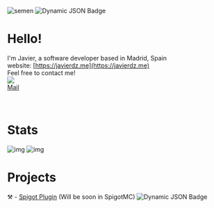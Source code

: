 ![semen](https://hits.seeyoufarm.com/api/count/incr/badge.svg?url=https%3A%2F%2Fgithub.com%2FJaavierdz1232%2Fhit-counter)
![Dynamic JSON Badge](https://img.shields.io/badge/dynamic/json?url=https%3A%2F%2Fapi.javierdz.me%2Fv1%2Fbadges.json&query=%24.projects&logo=https%3A%2F%2Fsimpleicons.org%2Ficons%2Fintellijidea.png&logoColor=%23000000&logoSize=auto&label=IntelliJ%20Projects&link=https%3A%2F%2Fwww.ooskar.com)

# Hello!
I'm Javier, a software developer based in Madrid, Spain<br>
website: [https://javierdz.me](https://javierdz.me)<br>
Feel free to contact me!<br>
<a href="https://go.javierdz.me/linkedin"><img src="https://img.shields.io/badge/LinkedIn-0077B5?style=for-the-badge&logo=linkedin&logoColor=white"></a>   <br>[Mail](mailto:javier@javierdz.me)<br><br><br>
# Stats
![img](https://github-readme-stats-git-masterrstaa-rickstaa.vercel.app/api?username=Jaavierdz) ![img](https://github-readme-streak-stats.herokuapp.com/?user=Jaavierdz&theme=dark)

# Projects
⚒️ - [Spigot Plugin](https://github.com/jaavierdz/SurvivalPlugin1.12.2) (Will be soon in SpigotMC)
![Dynamic JSON Badge](https://img.shields.io/badge/dynamic/json?url=https%3A%2F%2Fapi.javierdz.me%2Fv1%2Fspigot.json&query=%24.progress&style=flat-square&logo=SpigotMC&label=Progress)
